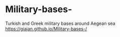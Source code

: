 # Military-bases-
Turkish and Greek military bases around Aegean sea
https://giajan.github.io/Military-bases-/
